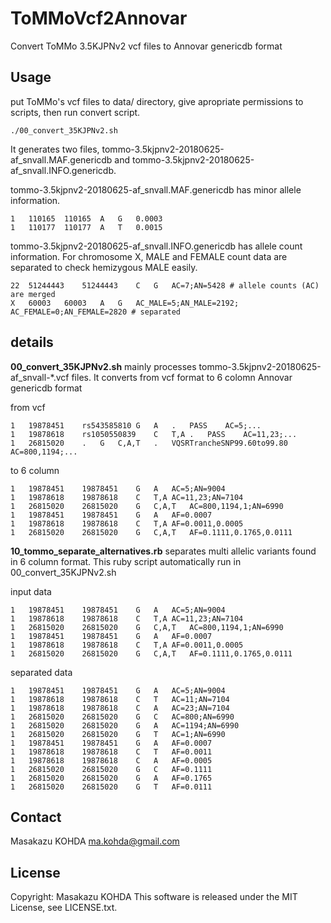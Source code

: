 # ToMMoVcf2Annovar
Convert ToMMo 3.5KJPNv2 vcf files to Annovar genericdb format

## Usage
put ToMMo's vcf files to data/ directory, give apropriate permissions to scripts, then run convert script.

`./00_convert_35KJPNv2.sh`

It generates two files, tommo-3.5kjpnv2-20180625-af_snvall.MAF.genericdb and tommo-3.5kjpnv2-20180625-af_snvall.INFO.genericdb.

tommo-3.5kjpnv2-20180625-af_snvall.MAF.genericdb has minor allele information.

    1	110165	110165	A	G	0.0003
    1	110177	110177	A	T	0.0015

tommo-3.5kjpnv2-20180625-af_snvall.INFO.genericdb has allele count information. For chromosome X, MALE and FEMALE count data are separated to check hemizygous MALE easily.

    22	51244443	51244443	C	G	AC=7;AN=5428 # allele counts (AC) are merged
    X	60003	60003	A	G	AC_MALE=5;AN_MALE=2192; AC_FEMALE=0;AN_FEMALE=2820 # separated

## details
**00_convert_35KJPNv2.sh** mainly processes tommo-3.5kjpnv2-20180625-af_snvall-*.vcf files. It converts from vcf format to 6 colomn Annovar genericdb format

from vcf

    1	19878451	rs543585810	G	A	.	PASS	AC=5;...
    1	19878618	rs1050550839	C	T,A	.	PASS	AC=11,23;...
    1	26815020	.	G	C,A,T	.	VQSRTrancheSNP99.60to99.80	AC=800,1194;...

to 6 column

    1	19878451	19878451	G	A	AC=5;AN=9004
    1	19878618	19878618	C	T,A	AC=11,23;AN=7104
    1	26815020	26815020	G	C,A,T	AC=800,1194,1;AN=6990
    1	19878451	19878451	G	A	AF=0.0007
    1	19878618	19878618	C	T,A	AF=0.0011,0.0005
    1	26815020	26815020	G	C,A,T	AF=0.1111,0.1765,0.0111


**10_tommo_separate_alternatives.rb** separates multi allelic variants found in 6 column format. This ruby script automatically run in 00_convert_35KJPNv2.sh

input data

    1	19878451	19878451	G	A	AC=5;AN=9004
    1	19878618	19878618	C	T,A	AC=11,23;AN=7104
    1	26815020	26815020	G	C,A,T	AC=800,1194,1;AN=6990
    1	19878451	19878451	G	A	AF=0.0007
    1	19878618	19878618	C	T,A	AF=0.0011,0.0005
    1	26815020	26815020	G	C,A,T	AF=0.1111,0.1765,0.0111

separated data

    1	19878451	19878451	G	A	AC=5;AN=9004
    1	19878618	19878618	C	T	AC=11;AN=7104
    1	19878618	19878618	C	A	AC=23;AN=7104
    1	26815020	26815020	G	C	AC=800;AN=6990
    1	26815020	26815020	G	A	AC=1194;AN=6990
    1	26815020	26815020	G	T	AC=1;AN=6990
    1	19878451	19878451	G	A	AF=0.0007
    1	19878618	19878618	C	T	AF=0.0011
    1	19878618	19878618	C	A	AF=0.0005
    1	26815020	26815020	G	C	AF=0.1111
    1	26815020	26815020	G	A	AF=0.1765
    1	26815020	26815020	G	T	AF=0.0111

## Contact
Masakazu KOHDA ma.kohda@gmail.com

## License
Copyright: Masakazu KOHDA
This software is released under the MIT License, see LICENSE.txt.

